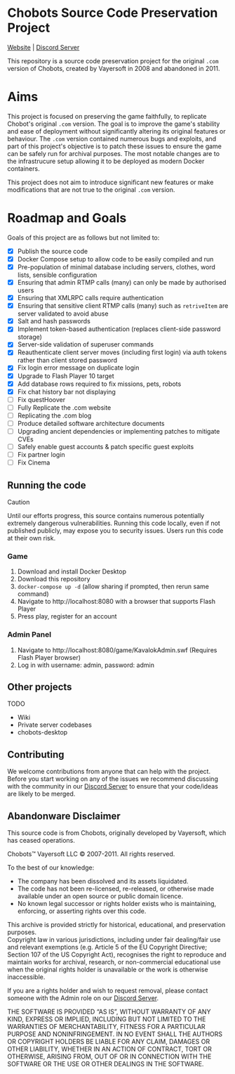# Chobots Source Code Preservation Project

[Website](https://www.chobots.org) | [Discord Server](https://discord.gg/PKcdQTfhc8)

This repository is a source code preservation project for the original `.com` version of Chobots, created by Vayersoft in 2008 and abandoned in 2011.

# Aims

This project is focused on preserving the game faithfully, to replicate Chobot's original `.com` version. The goal is to improve the game's stability and ease of deployment without significantly altering its original features or behaviour. The `.com` version contained numerous bugs and exploits, and part of this project's objective is to patch these issues to ensure the game can be safely run for archival purposes. The most notable changes are to the infrastrucure setup allowing it to be deployed as modern Docker containers.

This project does not aim to introduce significant new features or make modifications that are not true to the original `.com` version.

# Roadmap and Goals

Goals of this project are as follows but not limited to:

 - [x] Publish the source code
 - [x] Docker Compose setup to allow code to be easily compiled and run
 - [x] Pre-population of minimal database including servers, clothes, word lists, sensible configuration
 - [x] Ensuring that admin RTMP calls (many) can only be made by authorised users
 - [x] Ensuring that XMLRPC calls require authentication
 - [x] Ensuring that sensitive client RTMP calls (many) such as `retriveItem` are server validated to avoid abuse
 - [x] Salt and hash passwords
 - [x] Implement token-based authentication (replaces client-side password storage)
 - [x] Server-side validation of superuser commands
 - [x] Reauthenticate client server moves (including first login) via auth tokens rather than client stored password
 - [x] Fix login error message on duplicate login
 - [x] Upgrade to Flash Player 10 target
 - [x] Add database rows required to fix missions, pets, robots
 - [x] Fix chat history bar not displaying
 - [ ] Fix questHoover
 - [ ] Fully Replicate the .com website
 - [ ] Replicating the .com blog
 - [ ] Produce detailed software architecture documents
 - [ ] Upgrading ancient dependencies or implementing patches to mitigate CVEs
 - [ ] Safely enable guest accounts & patch specific guest exploits
 - [ ] Fix partner login
 - [ ] Fix Cinema

## Running the code

> [!CAUTION]
> Until our efforts progress, this source contains numerous potentially extremely dangerous vulnerabilities. Running this
> code locally, even if not published publicly, may expose you to security issues. Users run this code at their own
> risk.

### Game
1. Download and install Docker Desktop
2. Download this repository
3. `docker-compose up -d` (allow sharing if prompted, then rerun same command)
4. Navigate to http://localhost:8080 with a browser that supports Flash Player
5. Press play, register for an account
### Admin Panel
1. Navigate to http://localhost:8080/game/KavalokAdmin.swf (Requires Flash Player browser)
2. Log in with username: admin, password: admin

## Other projects

TODO

 - Wiki
 - Private server codebases
 - chobots-desktop

## Contributing

We welcome contributions from anyone that can help with the project. Before you start working on any of the issues we
recommend discussing with the community in our [Discord Server](https://discord.gg/PKcdQTfhc8) to ensure that your code/ideas are likely to be merged.

## Abandonware Disclaimer
This source code is from Chobots, originally developed by Vayersoft, which has ceased operations.

Chobots&#8482; Vayersoft LLC &copy; 2007-2011. All rights reserved.

To the best of our knowledge:
- The company has been dissolved and its assets liquidated.
- The code has not been re-licensed, re-released, or otherwise made available under an open source or public domain licence.
- No known legal successor or rights holder exists who is maintaining, enforcing, or asserting rights over this code.

This archive is provided strictly for historical, educational, and preservation purposes.  
Copyright law in various jurisdictions, including under fair dealing/fair use and relevant exemptions (e.g. Article 5 of the EU Copyright Directive; Section 107 of the US Copyright Act), recognises the right to reproduce and maintain works for archival, research, or non-commercial educational use when the original rights holder is unavailable or the work is otherwise inaccessible.

If you are a rights holder and wish to request removal, please contact someone with the Admin role on our [Discord Server](https://discord.gg/PKcdQTfhc8).

THE SOFTWARE IS PROVIDED “AS IS”, WITHOUT WARRANTY OF ANY KIND, EXPRESS OR IMPLIED, INCLUDING BUT NOT LIMITED TO THE WARRANTIES OF MERCHANTABILITY, FITNESS FOR A PARTICULAR PURPOSE AND NONINFRINGEMENT. IN NO EVENT SHALL THE AUTHORS OR COPYRIGHT HOLDERS BE LIABLE FOR ANY CLAIM, DAMAGES OR OTHER LIABILITY, WHETHER IN AN ACTION OF CONTRACT, TORT OR OTHERWISE, ARISING FROM, OUT OF OR IN CONNECTION WITH THE SOFTWARE OR THE USE OR OTHER DEALINGS IN THE SOFTWARE.
